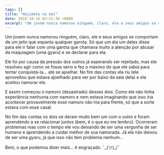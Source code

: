 ```yaml
---
tags: []
title: "Hajimete no Gal"
date: 2018-10-16 03:51:38 +0000
excerpt: "Um jovem nunca namorou ninguém, claro, ele e seus amigos se comportam de um jeito que espanta qualquer garota. Só que um dia um deles disse..."
---
```


Um jovem nunca namorou ninguém, claro, ele e seus amigos se comportam de um jeito que espanta qualquer garota. Só que um dia um deles disse para ele ir falar com uma garota que chamava muito a atenção por abusar da maquiagem (uma gyaru) e se declarar para ela.

Ele foi por causa da pressão dos outros já esperando ser rejeitado, mas ele resolveu agir como se fosse sério e fez o máximo do que ele sabia para tentar conquistá-la… até se ajoelhar. No fim das contas ela riu (ele aproveitou que estava ajoelhado para ver por baixo da saia dela) e ela aceitou namorar ele.

E assim começou o namoro (desastrado) desses dois. Como ele não tinha experiência nenhuma com namoro e nem estava imaginando que isso iria acontecer provavelmente esse namoro não iria para frente, só que a sorte estava com esse casal.

No fim das contas os dois se deram muito bem um com o outro e foram aprendendo a se relacionar juntos (bem, é o que eu me lembro). Ocorreram problemas mas com o tempo ele vou deixando de ser uma vergonha de ser humano e aprendendo a cuidar melhor de sua namorada. Já ela não deixou de ser uma gyaru, já que isso não tem problema nenhum…

Bem, o que podemos dizer mais… é engraçado. ¯\_(ツ)_/¯